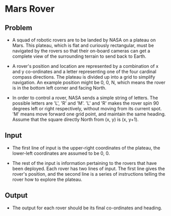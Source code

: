 # Mars Rover
## Problem
- A squad of robotic rovers are to be landed by NASA on a plateau on Mars.
This plateau, which is flat and curiously rectangular, must be navigated by the
rovers so that their on-board cameras can get a complete view of the
surrounding terrain to send back to Earth.

- A rover's position and location are represented by a combination of x and y
co-ordinates and a letter representing one of the four cardinal compass
directions. The plateau is divided up into a grid to simplify navigation. An
example position might be 0, 0, N, which means the rover is in the bottom
left corner and facing North.

- In order to control a rover, NASA sends a simple string of letters. The
possible letters are 'L', 'R' and 'M'. 'L' and 'R' makes the rover spin 90
degrees left or right respectively, without moving from its current spot.
'M' means move forward one grid point, and maintain the same heading.
Assume that the square directly North from (x, y) is (x, y+1).

## Input
- The first line of input is the upper-right coordinates of the plateau, the
lower-left coordinates are assumed to be 0, 0.

- The rest of the input is information pertaining to the rovers that have
been deployed. Each rover has two lines of input. The first line gives the
rover's position, and the second line is a series of instructions telling
the rover how to explore the plateau.

## Output
- The output for each rover should be its final co-ordinates and heading.